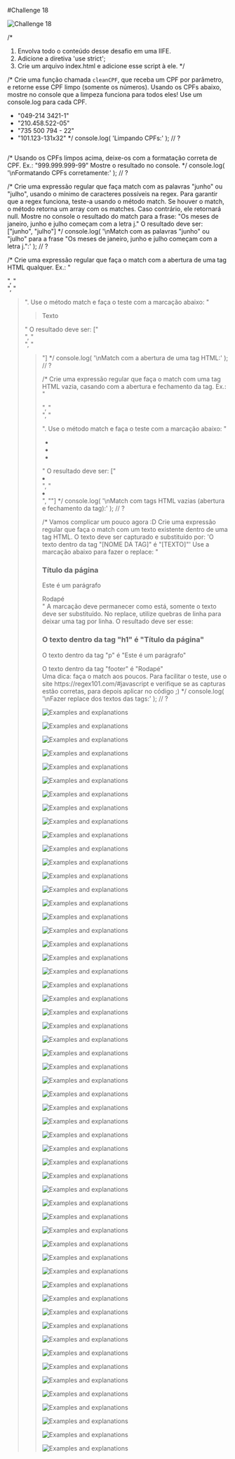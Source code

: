 #Challenge 18

![Challenge 18](https://github.com/Clara-Pacheco/exe-curso-js-ninja/blob/main/images/Curso%20JavaScript%20Ninja%20_%20Udemy%20-%20Google%20Chrome%2021_10_2022%2016_54_25.png)


/*
1. Envolva todo o conteúdo desse desafio em uma IIFE.
2. Adicione a diretiva 'use strict';
3. Crie um arquivo index.html e adicione esse script à ele.
*/

/*
Crie uma função chamada `cleanCPF`, que receba um CPF por parâmetro, e
retorne esse CPF limpo (somente os números).
Usando os CPFs abaixo, mostre no console que a limpeza funciona para todos
eles! Use um console.log para cada CPF.
- "049-214 3421-1"
- "210.458.522-05"
- "735 500 794 - 22"
- "101.123-131x32"
*/
console.log( 'Limpando CPFs:' );
// ?

![]()

/*
Usando os CPFs limpos acima, deixe-os com a formatação correta de CPF.
Ex.: "999.999.999-99"
Mostre o resultado no console.
*/
console.log( '\nFormatando CPFs corretamente:' );
// ?

/*
Crie uma expressão regular que faça match com as palavras "junho" ou "julho",
usando o mínimo de caracteres possíveis na regex.
Para garantir que a regex funciona, teste-a usando o método match. Se houver
o match, o método retorna um array com os matches. Caso contrário, ele
retornará null.
Mostre no console o resultado do match para a frase:
"Os meses de janeiro, junho e julho começam com a letra j."
O resultado deve ser:
["junho", "julho"]
*/
console.log( '\nMatch com as palavras "junho" ou "julho" para a frase "Os meses de janeiro, junho e julho começam com a letra j.":' );
// ?

/*
Crie uma expressão regular que faça o match com a abertura de uma tag
HTML qualquer.
Ex.: "<div>", "<section>", "<blockquote>".
Use o método match e faça o teste com a marcação abaixo:
"<div><section><blockquote>Texto <img /></blockquote></section></div>"
O resultado deve ser:
["<div>", "<section>", "<blockquote>"]
*/
console.log( '\nMatch com a abertura de uma tag HTML:' );
// ?

/*
Crie uma expressão regular que faça o match com uma tag HTML vazia, casando
com a abertura e fechamento da tag.
Ex.: "<div></div>", "<section></section>", "<blockquote></blockquote>".
Use o método match e faça o teste com a marcação abaixo:
"<div><ul><li></li><li></li><li><span></span></li></ul></div>"
O resultado deve ser:
["<li></li>", "<li></li>", "<span></span>"]
*/
console.log( '\nMatch com tags HTML vazias (abertura e fechamento da tag):' );
// ?

/*
Vamos complicar um pouco agora :D
Crie uma expressão regular que faça o match com um texto existente dentro de
uma tag HTML. O texto deve ser capturado e substituído por:
'O texto dentro da tag "[NOME DA TAG]" é "[TEXTO]"'
Use a marcação abaixo para fazer o replace:
"<h1>Título da página</h1><p>Este é um parágrafo</p><footer>Rodapé</footer>"
A marcação deve permanecer como está, somente o texto deve ser substituído.
No replace, utilize quebras de linha para deixar uma tag por linha.
O resultado deve ser esse:
<h1>O texto dentro da tag "h1" é "Título da página"</h1>
<p>O texto dentro da tag "p" é "Este é um parágrafo"</p>
<footer>O texto dentro da tag "footer" é "Rodapé"</footer>
Uma dica: faça o match aos poucos. Para facilitar o teste, use o site
https://regex101.com/#javascript e verifique se as capturas estão
corretas, para depois aplicar no código ;)
*/
console.log( '\nFazer replace dos textos das tags:' );
// ?



![Examples and explanations](https://github.com/Clara-Pacheco/exe-curso-js-ninja/blob/main/SECAO%2018%20-%20AULA%2018/1.png)

![Examples and explanations](https://github.com/Clara-Pacheco/exe-curso-js-ninja/blob/main/SECAO%2018%20-%20AULA%2018/2.png)

![Examples and explanations](https://github.com/Clara-Pacheco/exe-curso-js-ninja/blob/main/SECAO%2018%20-%20AULA%2018/3.png)

![Examples and explanations](https://github.com/Clara-Pacheco/exe-curso-js-ninja/blob/main/SECAO%2018%20-%20AULA%2018/4.png)

![Examples and explanations](https://github.com/Clara-Pacheco/exe-curso-js-ninja/blob/main/SECAO%2018%20-%20AULA%2018/5.png)

![Examples and explanations](https://github.com/Clara-Pacheco/exe-curso-js-ninja/blob/main/SECAO%2018%20-%20AULA%2018/6.png)

![Examples and explanations](https://github.com/Clara-Pacheco/exe-curso-js-ninja/blob/main/SECAO%2018%20-%20AULA%2018/7.png)

![Examples and explanations](https://github.com/Clara-Pacheco/exe-curso-js-ninja/blob/main/SECAO%2018%20-%20AULA%2018/8.png)

![Examples and explanations](https://github.com/Clara-Pacheco/exe-curso-js-ninja/blob/main/SECAO%2018%20-%20AULA%2018/9.png)

![Examples and explanations](https://github.com/Clara-Pacheco/exe-curso-js-ninja/blob/main/SECAO%2018%20-%20AULA%2018/10.png)

![Examples and explanations](https://github.com/Clara-Pacheco/exe-curso-js-ninja/blob/main/SECAO%2018%20-%20AULA%2018/11.png)

![Examples and explanations](https://github.com/Clara-Pacheco/exe-curso-js-ninja/blob/main/SECAO%2018%20-%20AULA%2018/12.png)

![Examples and explanations](https://github.com/Clara-Pacheco/exe-curso-js-ninja/blob/main/SECAO%2018%20-%20AULA%2018/13.png)

![Examples and explanations](https://github.com/Clara-Pacheco/exe-curso-js-ninja/blob/main/SECAO%2018%20-%20AULA%2018/14.png)

![Examples and explanations](https://github.com/Clara-Pacheco/exe-curso-js-ninja/blob/main/SECAO%2018%20-%20AULA%2018/15.png)

![Examples and explanations](https://github.com/Clara-Pacheco/exe-curso-js-ninja/blob/main/SECAO%2018%20-%20AULA%2018/16.png)

![Examples and explanations](https://github.com/Clara-Pacheco/exe-curso-js-ninja/blob/main/SECAO%2018%20-%20AULA%2018/17.png)

![Examples and explanations](https://github.com/Clara-Pacheco/exe-curso-js-ninja/blob/main/SECAO%2018%20-%20AULA%2018/18.png)

![Examples and explanations](https://github.com/Clara-Pacheco/exe-curso-js-ninja/blob/main/SECAO%2018%20-%20AULA%2018/19.png)

![Examples and explanations](https://github.com/Clara-Pacheco/exe-curso-js-ninja/blob/main/SECAO%2018%20-%20AULA%2018/20.png)

![Examples and explanations](https://github.com/Clara-Pacheco/exe-curso-js-ninja/blob/main/SECAO%2018%20-%20AULA%2018/21.png)

![Examples and explanations](https://github.com/Clara-Pacheco/exe-curso-js-ninja/blob/main/SECAO%2018%20-%20AULA%2018/22.png)

![Examples and explanations](https://github.com/Clara-Pacheco/exe-curso-js-ninja/blob/main/SECAO%2018%20-%20AULA%2018/23.png)

![Examples and explanations](https://github.com/Clara-Pacheco/exe-curso-js-ninja/blob/main/SECAO%2018%20-%20AULA%2018/25.png)

![Examples and explanations](https://github.com/Clara-Pacheco/exe-curso-js-ninja/blob/main/SECAO%2018%20-%20AULA%2018/26.png)

![Examples and explanations](https://github.com/Clara-Pacheco/exe-curso-js-ninja/blob/main/SECAO%2018%20-%20AULA%2018/27.png)

![Examples and explanations](https://github.com/Clara-Pacheco/exe-curso-js-ninja/blob/main/SECAO%2018%20-%20AULA%2018/28.png)

![Examples and explanations](https://github.com/Clara-Pacheco/exe-curso-js-ninja/blob/main/SECAO%2018%20-%20AULA%2018/29.png)

![Examples and explanations](https://github.com/Clara-Pacheco/exe-curso-js-ninja/blob/main/SECAO%2018%20-%20AULA%2018/30.png)

![Examples and explanations](https://github.com/Clara-Pacheco/exe-curso-js-ninja/blob/main/SECAO%2018%20-%20AULA%2018/31.png)

![Examples and explanations](https://github.com/Clara-Pacheco/exe-curso-js-ninja/blob/main/SECAO%2018%20-%20AULA%2018/32.png)

![Examples and explanations](https://github.com/Clara-Pacheco/exe-curso-js-ninja/blob/main/SECAO%2018%20-%20AULA%2018/33.png)

![Examples and explanations](https://github.com/Clara-Pacheco/exe-curso-js-ninja/blob/main/SECAO%2018%20-%20AULA%2018/34.png)

![Examples and explanations](https://github.com/Clara-Pacheco/exe-curso-js-ninja/blob/main/SECAO%2018%20-%20AULA%2018/35.png)

![Examples and explanations](https://github.com/Clara-Pacheco/exe-curso-js-ninja/blob/main/SECAO%2018%20-%20AULA%2018/36.png)

![Examples and explanations](https://github.com/Clara-Pacheco/exe-curso-js-ninja/blob/main/SECAO%2018%20-%20AULA%2018/37.png)

![Examples and explanations](https://github.com/Clara-Pacheco/exe-curso-js-ninja/blob/main/SECAO%2018%20-%20AULA%2018/38.png)

![Examples and explanations](https://github.com/Clara-Pacheco/exe-curso-js-ninja/blob/main/SECAO%2018%20-%20AULA%2018/39.png)

![Examples and explanations](https://github.com/Clara-Pacheco/exe-curso-js-ninja/blob/main/SECAO%2018%20-%20AULA%2018/40.png)

![Examples and explanations](https://github.com/Clara-Pacheco/exe-curso-js-ninja/blob/main/SECAO%2018%20-%20AULA%2018/41.png)

![Examples and explanations](https://github.com/Clara-Pacheco/exe-curso-js-ninja/blob/main/SECAO%2018%20-%20AULA%2018/42.png)

![Examples and explanations](https://github.com/Clara-Pacheco/exe-curso-js-ninja/blob/main/SECAO%2018%20-%20AULA%2018/43.png)

![Examples and explanations](https://github.com/Clara-Pacheco/exe-curso-js-ninja/blob/main/SECAO%2018%20-%20AULA%2018/44.png)

![Examples and explanations](https://github.com/Clara-Pacheco/exe-curso-js-ninja/blob/main/SECAO%2018%20-%20AULA%2018/45.png)

![Examples and explanations](https://github.com/Clara-Pacheco/exe-curso-js-ninja/blob/main/SECAO%2018%20-%20AULA%2018/46.png)

![Examples and explanations](https://github.com/Clara-Pacheco/exe-curso-js-ninja/blob/main/SECAO%2018%20-%20AULA%2018/47.png)

![Examples and explanations](https://github.com/Clara-Pacheco/exe-curso-js-ninja/blob/main/SECAO%2018%20-%20AULA%2018/48.png)

![Examples and explanations](https://github.com/Clara-Pacheco/exe-curso-js-ninja/blob/main/SECAO%2018%20-%20AULA%2018/49.png)

![Examples and explanations](https://github.com/Clara-Pacheco/exe-curso-js-ninja/blob/main/SECAO%2018%20-%20AULA%2018/50.png)

![Examples and explanations](https://github.com/Clara-Pacheco/exe-curso-js-ninja/blob/main/SECAO%2018%20-%20AULA%2018/51.png)

![Examples and explanations](https://github.com/Clara-Pacheco/exe-curso-js-ninja/blob/main/SECAO%2018%20-%20AULA%2018/52.png)

![Examples and explanations](https://github.com/Clara-Pacheco/exe-curso-js-ninja/blob/main/SECAO%2018%20-%20AULA%2018/53.png)

![Examples and explanations](https://github.com/Clara-Pacheco/exe-curso-js-ninja/blob/main/SECAO%2018%20-%20AULA%2018/54.png)

![Examples and explanations](https://github.com/Clara-Pacheco/exe-curso-js-ninja/blob/main/SECAO%2018%20-%20AULA%2018/55.png)

![Examples and explanations](https://github.com/Clara-Pacheco/exe-curso-js-ninja/blob/main/SECAO%2018%20-%20AULA%2018/56.png)

